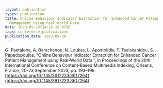 ```yaml
---
layout: publication
types: publication
title: Online Behaviour Indicator Extraction for Enhanced Cancer Patient
  Management using Real-World Data
date: 2023-09-20T14:26:19.079Z
tags: conference_publications
publication_date: 2023-09-20
---
```

G. Pantalona, A. Barachanou, N. Loukas, L. Apostolidis, F. Tsalakanidou, S. Papadopoulos, "Online Behaviour Indicator Extraction for Enhanced Cancer Patient Management using Real-World Data.", in Proceedings of the 20th International Conference on Content-Based Multimedia Indexing, Orleans, France, 20-23 September 2023, pp. 193–198. [https://doi.org/10.1145/3617233.3617264](https://doi.org/10.1145/3617233.3617264)